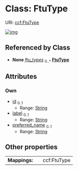 
# Class: FtuType




URI: [ccf:FtuType](http://purl.org/ccf/FtuType)


[![img](https://yuml.me/diagram/nofunky;dir:TB/class/[AsctbRecord]++-%20ftu_types%200..*>[FtuType&#124;id:string%20%3F;label:string%20%3F;preferred_name:string%20%3F],[AsctbRecord])](https://yuml.me/diagram/nofunky;dir:TB/class/[AsctbRecord]++-%20ftu_types%200..*>[FtuType&#124;id:string%20%3F;label:string%20%3F;preferred_name:string%20%3F],[AsctbRecord])

## Referenced by Class

 *  **None** *[ftu_types](ftu_types.md)*  <sub>0..\*</sub>  **[FtuType](FtuType.md)**

## Attributes


### Own

 * [id](id.md)  <sub>0..1</sub>
     * Range: [String](types/String.md)
 * [label](label.md)  <sub>0..1</sub>
     * Range: [String](types/String.md)
 * [preferred_name](preferred_name.md)  <sub>0..1</sub>
     * Range: [String](types/String.md)

## Other properties

|  |  |  |
| --- | --- | --- |
| **Mappings:** | | ccf:FtuType |


